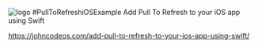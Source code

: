 ![logo](https://i.imgur.com/Dv73hCk.png)
#PullToRefreshiOSExample
Add Pull To Refresh to your iOS app using Swift

https://johncodeos.com/add-pull-to-refresh-to-your-ios-app-using-swift/

